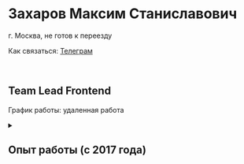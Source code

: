 # Захаров Максим Станиславович

г. Москва, не готов к переезду

Как связаться: <a href="https://t.me/max89701">Телеграм</a>

<br/>

## Team Lead Frontend
График работы: удаленная работа

<details>
<summary><h2>Опыт работы (c 2017 года)</h2></summary>
<details>
<summary><h3>Team Lead (React, Nest.js) в Сбер (февраль 2022 — по настоящее время)</h3></summary>
<h4>Проект: Рекламный кабинет SberAds</h4>

##### 3-й квартал 2022
- Разработал интерфейс кабинета с нуля
- Сформировал технический беклог на 6 месяцев
- Разработал UIKit из 30 компонентов на основе Ant Design и дизайна СБОЛ.ПРО

##### 4-й квартал 2022
- Разработал BFF на NestJS для проксирования запросов фронта на различные микросервисы
- Интегрировал 6 микросервисов смежных команд
- Интегрировал Keycloak API
- Разработал более 47 ендпоинтов REST API на NestJS + MySQL
- Написал более 200 unit-тестов (80% покрытия) на Бекенд с помощью Jest
- Использовал Yandex S3 для деплоя статики и хранения изображений

##### 1-й квартал 2023
- Внедрение Module Federation, платформизация, внедрение 3 микрофронтов

##### 3-й квартал 2023
- Подключение Grafana к BFF
- Разработка SSO с помощью Keycloack

##### Достижения:
- Релизнул MVP0 за 4 месяца с 0 (бек+бд+фронт+дизайн)

##### А также:
- Проектировал архитектуру приложений
- Настраивал Docker, Webpack и Gitlab CICD
- Управлял нагрузкой 2-х разработчиков
- Проводил code review в Gitlab

<h4>Проект: Личный кабинет ОРД SberAds</h4>

##### 3-й квартал 2022
- Разработал интерфейс кабинета с нуля
- Провел более 7 технических собеседований, нанял 1 разработчика
- Проводил code review разработчиков в Gitlab

##### Стек: React, Redux Toolkit, Module Federation, NestJS, Ant Design, Typescript, Formik, Keycloak, Jest, MySQL

<h4>Проект: Внутренние системы СБОЛ.ПРО для зарплатного проекта (Февраль 2022 — август 2022)</h4>

- Разработка проекта с нуля, зарелизил беклог первого проекта на 4 месяца раньше сроков
- Перенес большой проект с Ipad на Веб за 3 недели
- Провел более 10 технических собеседований, нанял 4 разработчика
- Руководил 3 командами фронтов по 1-2 человека
- Внедрил E2E тесты на Cypress и полностью покрыл один из проектов (75 тестов)
- Разрабатывал компоненты для корпоративного UI-kit
- Проектировал архитектуру приложений
- Проводил code review разработчиков в Bitbucket

##### Стек: React, Typescript, Formik, RxJS, CyPress
</details>
<details>
<summary><h3>Senior Frontend Developer (React) в Яндекс (Февраль 2021 — февраль 2022)</h3></summary>
<h4>Проект: CRM для маркетологов</h4>

- Ускорил первую загрузку в 4 раза с помощью React.lazy
- Предложил и внедрил фичу, которая сократила маркетологам 132 человеко-часов в месяц
- Обновил React с 15 до 17 версии, перевел весь проект на функциональные компоненты, добавил RxJS, MobX
- Добавил Typescript, Webpack 5
- Перевел проект с Bootstrap на Ant Design
- Разрабатывал продуктовые фичи
- Интегрировал React компоненты в BPMN конструктор
</details>
<details>
<summary><h3>Senior Frontend Developer (Angular) в МТС (Ноябрь 2020 — январь 2021)</h3></summary>
<h4>Проект: MTS Launcher - лаунчер для Android-смартфонов, включающий в себя сервисы экосистемы МТС.</h4>

##### Как продукт 80%:
- Построение продуктового Mind Map в Miro
- Построение продуктового roadmap в Google Sheets
- Определил продуктовые метрики
- Построение сегментов аудитории в Google Sheets
- Анализ объема рынка. Оценил потенциальный охват аудитории по личным кабинетам в Tiktok, Вконтакте, Facebook/Instagram
- Конкурентный анализ. Исследовал 20 похожих продуктов, выписал все функции конкурентов в Google Sheets и скрины в Miro, расставил приоритеты и описал полезность для нашего продукта
- Построение Customer Journey Map (CJM) в Miro
- Обсуждал макеты с дизайнерами в Figma
- Сформировал User story и User Case для разработчиков
- Участвовал в интеграции с другими сервисами МТС

##### Как разработчик 20%:
- Разработал с нуля интерфейс backoffice. За основу взял дизайн корпоративного портала, использовал Angular CDK
</details>
<details>
<summary><h3>Team Lead (Angular) в РТ Лабс (Июнь 2020 — ноябрь 2020)</h3></summary>
<h4>Департамент цифровизации межведомственных систем (Июнь 2020 — ноябрь 2020)</h4>
  
##### Техническое лидерство:
- Проектировал архитектуру приложений с нуля
- Проводил code review разработчиков
- Внедрил unit-тесты Jest и e2e тесты Puppeteer

##### Разработка:
- Разработал модуль слепой подписи по спицификации ГОСТ с помощью библиотеки gost-crypto и элептических кривых
- Адаптировал алгоритм паддинга RSA под Javascript и выложил в opensource: https://www.npmjs.com/package/rsa-fdh
- Разрабатывал внешнюю систему для избирателей, интерфейс наблюдателя и 14 внутренних подсистем
- Разработал API на NestJS для нагрузочных тестировщиков
- Рефакторил legacy подрядчиков
- Внедрял и развивал UI Kit на Storybook

##### DevOps:
- Настроил CI/CD в Gitlab
- Сконфигурил Docker
- Сконфигурил Nginx;

##### HR:
- Участвовал в создании описания к вакансиям;
- Проводил zoom собеседования
- Набрал 4 разработчика
</details>
<details>
<summary><h3>Team Lead (Angular) в Вайлдберриз (Июль 2018 — июнь 2020)</h3></summary>
<h4>Отдел регионального развития (Август 2019 — июнь 2020)</h4>
  
##### Техническое лидерство:
- Организовал процесс разработки для команды из 7-ти frontend разработчиков
- Проектировал архитектуру приложений
- Проводил code review разработчиков в Gitlab
- Осуществлял поддержку технической документации
- Внедрил YouTrack для ведения задач вместо Telegram;

##### HR:
- Провел более 70 собеседований, в том числе по Skype,
- Принял в команду 4 разработчика junior-senior уровней
- Осуществлял онбординг, адаптацию новеньких коллег
- Участвовал в создании описания к вакансиям;

##### Аналитика:
- Формирование бэклога на основе бизнес-требований
- Формировал ТЗ для разработчиков
- Вёл и декомпозировал стори в Youtrack
- Контроль сроков и приоритизация задач

##### Разработка:
- Обновил проекты с 4-ой до 9-ой версии Angular
- Перенос функционала с Angular 1.6 на Angular 9
- Настроил локализацию на разные языки при сборке коробочного продукта с помощью NGX-Translate
- Устранение багов
- Разработка задач (из необычного: Яндекс.Карты, ServiceWorkers, PdfMake);
- Перенес проект с Windows-виртуалок в среду Kubernetes с помощью Docker-контейнеров
- Улучшил обновление приложения и ускорил загрузку на клиент с 35 секунд до 289 миллисекунд с помощью PWA и ServiceWorker

##### Тестирование:
- Осуществлял ручное тестирование
- Внедрил Unit-тесты Jasmine+Karma;
- Местами использовал Cypress;

##### DevOps:
- Настроил CI/CD в Gitlab
- Сконфигурил Docker
- Отвечал за релизы в Production;

##### Support.
- Техническая поддержка пользователей в WhatsApp и Telegram.

##### Удаленная работа. (COVID-19)
- Организовал дейлика команды в Zoom;
- Анализировал вместе с аналитиком сроки по задачам команды в Excel
- Отправлял ежедневный и еженедельный отчет о проделанной работе в Telegram начальник.

##### Проекты:
•   𝐏𝐎𝐒 - внутренняя система управления процессами компании, обеспечивает нужды нескольких отделов.
Разрабатывал хотелки для разных отделов, осуществлял поддержку пользователей в WhatsApp и Telegram
Системой пользуются более 1000 сотрудников.

•   𝐎𝐟𝐟𝐥𝐢𝐧𝐞 - CRM система, установленная на каждом ПВЗ компании.
Разрабатывал frontend для системы.
Система стоит более чем на 7000 пунктах выдачи заказов.

•   𝐖𝐁 𝐃𝐨𝐜𝐬 - конструктор документов, аналог Doczilla. Генерация PDF на клиенте с помощью pdf.js, создание шаблонов под типовые документы, аукцион требований.
<h4>HR департамент (Июль 2018 — июль 2019)</h4>
  
##### Разработка:
- Выполнял таски по фронту,
- Обновил проекты с 6-ой до 8-ой версии Angular,
- Работал с дизайнерами в Figma;
- Внедрял и развивал UI Kit

##### Техническое лидерство:
- Организовал процесс разработки для команды из 3 бекенд джунов и 1 фронтенд джуна,
- Внедрил Trello для ведения задач вместо Telegram.

##### DevOps:
- Настроил NGINX под сжатие статики, кеширование, работы с микросервисами,
- Настроил CI/CD для всех фронтенд проектов юнита в Gitlab,
- Научился работать с Kubernetes (очищать поды, смотреть ноды, оптимизировать контейнеры),
- Собрал Docker для всех фронтенд проектов юнита;

##### Проекты:
•   𝗛𝗥 𝗣𝗼𝗿𝘁𝗮𝗹 - CRM система по управлению персоналом.
    Разработал и спроектировал с нуля более 15 модулей бизнеса (ведение анкет соискателей, обслуживание вакансии, создание офферов, анализ отчетности, управление справками и др.). Разделил на под-проекты (благо Angular позволяет), когда проект стал массивным монолитом.
    Ресурсом пользуются более 100 сотрудников ежедневно. Большая часть системы это таблички и CRUD операции, но также есть и подобие Яндекс.Метрика (статистика по корпоративному порталу).

•   𝗜𝗻𝗵𝗼𝘂𝘀𝗲 𝗽𝗼𝗿𝘁𝗮𝗹. Разработал и спроектировал с нуля более 10 модулей бизнеса (создание вакансий, заказ справок, учет рабочего времени и др.)
    Порталом пользуются более 7000 уникальных пользователей ежедневно, более 20000 посещений в сутки. Большая часть ресурса это таблички и CRUD операции.

•   𝗪𝗼𝗿𝗸𝘀𝗵𝗲𝗲𝘁𝘀 (worksheet.wildberries.ru) - сервис сбора первичных данных соискателей.
    Разработал и проектировал с нуля как desktop версию, так и адаптированную мобильную верстку. (проверено на ios, android (разные нативные варианты отображений элементов управления).
Собрано более 30000 анкет соискателей.

•   𝗜𝗻𝗵𝗼𝘂𝘀𝗲 𝗰𝗼𝗺𝗽𝗼𝗻𝗲𝗻𝘁 𝗹𝗶𝗯𝗿𝗮𝗿𝘆
    Разработал и проектировал с нуля, внедрил на всех проектах команды(!), учитывая общий корпоративный дизайн, работал совместно с дизайнерами и арт-директором, создал более 13 компонентов.
Компоненты разной сложности: от директив для кнопок, до работы с файлами и диалоговыми окнами.

•   𝗦𝘁𝗼𝗿𝗲𝗵𝗼𝘂𝘀𝗲 𝘁𝗶𝗰𝗸𝗲𝘁𝘀 𝗼𝗿𝗱𝗲𝗿 - заказ рабочих справок с терминалов на складах.
    Разработал и проектировал с нуля, добавил поддержку сканера отпечатков пальцев и поддержку считывателя электронного пропуска.

•   𝗔𝗱𝗺𝗶𝗻𝗣𝗼𝗿𝘁𝗮𝗹 - администрирование доступа пользователей к HRPortal и Portal.
</details>
</details>
